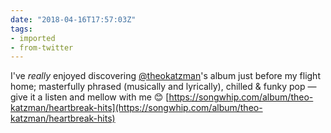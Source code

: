 ```yaml
---
date: "2018-04-16T17:57:03Z"
tags:
- imported
- from-twitter
---
```

I've *really* enjoyed discovering [@theokatzman](/twitter/#/theokatzman)'s album just before my flight home; masterfully phrased \(musically and lyrically), chilled &amp; funky pop — give it a listen and mellow with me 😊 [https://songwhip.com/album/theo-katzman/heartbreak-hits](https://songwhip.com/album/theo-katzman/heartbreak-hits)
